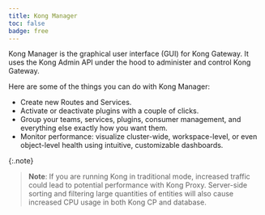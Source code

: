 ```yaml
---
title: Kong Manager
toc: false
badge: free
---
```


Kong Manager is the graphical user interface (GUI) for Kong Gateway. It uses the Kong Admin API under the hood to administer and control Kong Gateway.

Here are some of the things you can do with Kong Manager:

* Create new Routes and Services.
* Activate or deactivate plugins with a couple of clicks.
* Group your teams, services, plugins, consumer management, and everything else exactly how you want them.
* Monitor performance: visualize cluster-wide, workspace-level, or even object-level health using intuitive, customizable dashboards.

{:.note}
> **Note**: If you are running Kong in traditional mode, increased traffic could
> lead to potential performance with Kong Proxy.
> Server-side sorting and filtering large quantities of entities will also cause increased CPU usage in both Kong CP and database.
